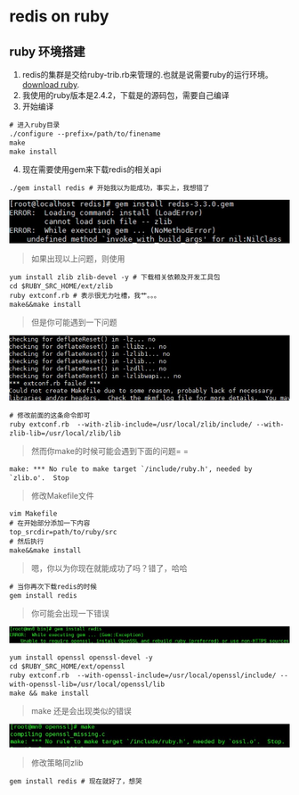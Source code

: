 # redis on ruby

## ruby 环境搭建
  1. redis的集群是交给ruby-trib.rb来管理的.也就是说需要ruby的运行环境。[download ruby](http://www.ruby-lang.org/en/downloads/).
  2. 我使用的ruby版本是2.4.2，下载是的源码包，需要自己编译
  3. 开始编译
  ``` shell
  # 进入ruby目录
  ./configure --prefix=/path/to/finename
  make
  make install
  ```
  4. 现在需要使用gem来下载redis的相关api
  ``` shell
  ./gem install redis # 开始我以为能成功，事实上，我想错了
  ```
  ![ruby-zlib](../images/ruby-zlib.jpg)
  > 如果出现以上问题，则使用

  ``` shell
  yum install zlib zlib-devel -y # 下载相关依赖及开发工具包
  cd $RUBY_SRC_HOME/ext/zlib
  ruby extconf.rb # 表示很无力吐槽，我艹。。。
  make&&make install
  ```
  > 但是你可能遇到一下问题

  ![ruby-zlib-check](../images/ruby-zlib-check.jpg)

  ```shell
  # 修改前面的这条命令即可
  ruby extconf.rb  --with-zlib-include=/usr/local/zlib/include/ --with-zlib-lib=/usr/local/zlib/lib
  ```

  > 然而你make的时候可能会遇到下面的问题= =

  ```shell
  make: *** No rule to make target `/include/ruby.h', needed by `zlib.o'.  Stop
  ```
  > 修改Makefile文件

  ```shell
  vim Makefile
  # 在开始部分添加一下内容
  top_srcdir=path/to/ruby/src
  # 然后执行
  make&&make install
  ```
  > 嗯，你以为你现在就能成功了吗？错了，哈哈

  ```shell
  # 当你再次下载redis的时候
  gem install redis
  ```
  > 你可能会出现一下错误

  ![ruby-opnessl](../images/ruby-openssl.jpg)

  ```shell
  yum install openssl openssl-devel -y
  cd $RUBY_SRC_HOME/ext/openssl
  ruby extconf.rb  --with-openssl-include=/usr/local/openssl/include/ --with-openssl-lib=/usr/local/openssl/lib
  make && make install
  ```
  > make 还是会出现类似的错误

  ![ruby-openssl-make](../images/ruby-openssl-make.jpg)

  > 修改策略同zlib

  ```shell
  gem install redis # 现在就好了，想哭
  ```
